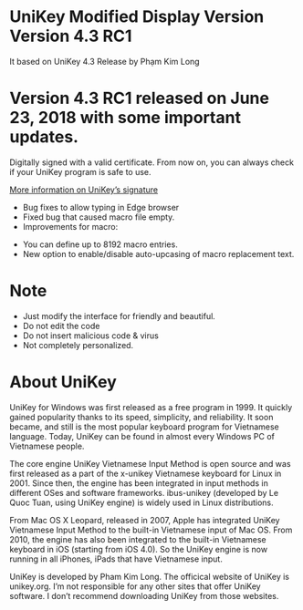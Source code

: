 # UniKey Modified Display Version Version 4.3 RC1
It based on  UniKey 4.3 Release by Phạm Kim Long

#  Version 4.3 RC1 released on June 23, 2018 with some important updates.

Digitally signed with a valid certificate. From now on, you can always check if your UniKey program is safe to use.

<a href="https://www.unikey.org/certificate.html">More information on UniKey’s signature</a>
- Bug fixes to allow typing in Edge browser
- Fixed bug that caused macro file empty.
- Improvements for macro:
 + You can define up to 8192 macro entries.
 + New option to enable/disable auto-upcasing of macro replacement text.

# Note

- Just modify the interface for friendly and beautiful.
- Do not edit the code
- Do not insert malicious code & virus
- Not completely personalized.

# About UniKey
UniKey for Windows was first released as a free program in 1999. It quickly gained popularity thanks to its speed, simplicity, and reliability. It soon became, and still is the most popular keyboard program for Vietnamese language. Today, UniKey can be found in almost every Windows PC of Vietnamese people.

The core engine UniKey Vietnamese Input Method is open source and was first released as a part of the x-unikey Vietnamese keyboard for Linux in 2001. Since then, the engine has been integrated in input methods in different OSes and software frameworks. ibus-unikey (developed by Le Quoc Tuan, using UniKey engine) is widely used in Linux distributions.

From Mac OS X Leopard, released in 2007, Apple has integrated UniKey Vietnamese Input Method to the built-in Vietnamese input of Mac OS. From 2010, the engine has also been integrated to the built-in Vietnamese keyboard in iOS (starting from iOS 4.0). So the UniKey engine is now running in all iPhones, iPads that have Vietnamese input.

UniKey is developed by Pham Kim Long. The officical website of UniKey is unikey.org. I’m not responsible for any other sites that offer UniKey software. I don’t recommend downloading UniKey from those websites.
